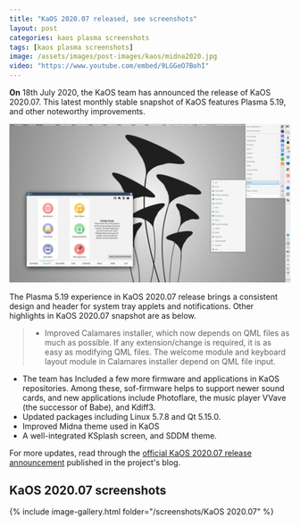 ```yaml
---
title: "KaOS 2020.07 released, see screenshots"
layout: post
categories: kaos plasma screenshots
tags: [kaos plasma screenshots]
image: /assets/images/post-images/kaos/midna2020.jpg
video: "https://www.youtube.com/embed/9LGGeO7BohI"
---
```


**On** 18th July 2020, the KaOS team has announced the release of KaOS 2020.07. This latest monthly stable snapshot of KaOS features Plasma 5.19, and other noteworthy improvements.

![KaOS 2020.07 Preview](/assets/images/post-images/kaos/midna2020.jpg)

The Plasma 5.19 experience in KaOS 2020.07 release brings a consistent design and header for system tray applets and notifications. Other highlights in KaOS 2020.07 snapshot are as below.

> - Improved Calamares installer, which now depends on QML files as much as possible. If any extension/change is required, it is as easy as modifying QML files. The welcome module and keyboard layout module in Calamares installer depend on QML file input.
- The team has Included a few more firmware and applications in KaOS repositories. Among these, sof-firmware helps to support newer sound cards, and new applications include Photoflare, the music player VVave (the successor of Babe), and Kdiff3.
- Updated packages including Linux 5.7.8 and Qt 5.15.0.
- Improved Midna theme used in KaOS
- A well-integrated KSplash screen, and SDDM theme.

For more updates, read through the [official KaOS 2020.07 release announcement](https://kaosx.us/news/2020/kaos07/) published in the project's blog.

## KaOS 2020.07 screenshots
{% include image-gallery.html folder="/screenshots/KaOS 2020.07" %}